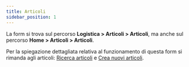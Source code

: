 ```yaml
---
title: Articoli
sidebar_position: 1
---
```


La form si trova sul percorso **Logistica > Articoli > Articoli**, ma anche sul percorso **Home > Articoli > Articoli**.

Per la spiegazione dettagliata relativa al funzionamento di questa form si rimanda agli articoli: [Ricerca articoli](/docs/erp-home/registers/items/search-items) e [Crea nuovi articoli](/docs/erp-home/registers/items/create-new-items/create-new-item).